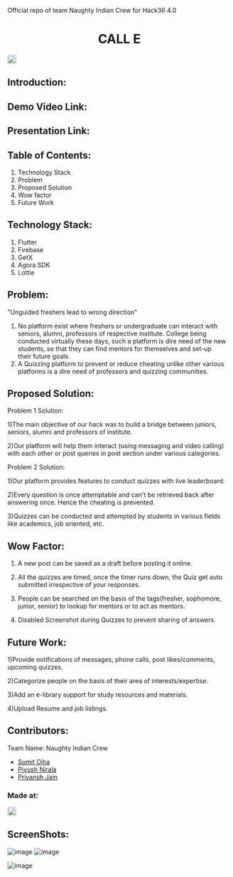 
<h> Official repo of team Naughty Indian Crew for Hack36 4.0 </h>

<h1 align="center">CALL E</h1>
<p align="center">
</p>

<a href="https://hack36.com"> <img src="http://bit.ly/BuiltAtHack36" height=20px> </a>


## Introduction:

## Demo Video Link:

## Presentation Link:
  
## Table of Contents:
1) Technology Stack
2) Problem
3) Proposed Solution
4) Wow factor
5) Future Work


## Technology Stack:
 
  1) Flutter
  2) Firebase
  3) GetX
  4) Agora SDK
  5) Lottie


## Problem:

   "Unguided freshers lead to wrong direction"
   1) No platform exist where freshers or undergraduate can interact with seniors, alumni, professors of respective institute. College being conducted virtually these days, such       a platform is dire need of the new students, so that they can find mentors for themselves and set-up their future goals. 
   2) A Quizzing platform to prevent or reduce cheating unlike other various platforms is a dire need of professors and quizzing communities.


## Proposed Solution:


   Problem 1 Solution: 
   
   1)The main objective of our hack was to build a bridge between juniors, seniors, alumni and professors of institute.
   
   2)Our platform will help them interact (using messaging and video calling) with each other or post queries in post section under various categories.
   
   
   Problem 2 Solution: 
   
   1)Our platform provides features to conduct quizzes with live leaderboard.
   
   2)Every question is once attemptable and can't be retrieved back after answering once. Hence the cheating is prevented.
   
   3)Quizzes can be conducted and attempted by students in various fields like academics, job oriented, etc. 


## Wow Factor:

1) A new post can be saved as a draft before posting it online.

2) All the quizzes are timed, once the timer runs down, the Quiz get auto submitted irrespective of your responses.

3) People can be searched on the basis of the tags(fresher, sophomore, junior, senior) to lookup for mentors or to act as mentors.

4) Disabled Screenshot during Quizzes to prevent sharing of answers.






## Future Work:

1)Provide notifications of messages, phone calls, post likes/comments, upcoming quizzes.

2)Categorize people on the basis of their area of interests/expertise.

3)Add an e-library support for study resources and materials.

4)Upload Resume and job listings.



## Contributors:

Team Name: Naughty Indian Crew

* [Sumit Ojha](https://github.com/sumitsojha88)
* [Piyush Nirala](https://github.com/piyushn28)
* [Priyansh Jain](https://github.com/ErR0rpj)



### Made at:
<a href="https://hack36.com"> <img src="http://bit.ly/BuiltAtHack36" height=20px> </a>



## ScreenShots:

![image](https://user-images.githubusercontent.com/54531841/114287887-7ab76080-9a88-11eb-91ce-550fd8e304aa.png) ![image](https://user-images.githubusercontent.com/54531841/114287892-82770500-9a88-11eb-843f-33e0064ce7ea.png)

![image](https://user-images.githubusercontent.com/54531841/114287898-8acf4000-9a88-11eb-8f6a-593afe142206.png)

